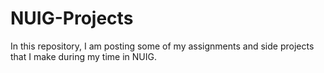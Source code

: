 # NUIG-Projects
In this repository, I am posting some of my assignments and side projects that I make during my time in NUIG.
